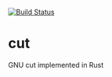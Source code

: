 [![Build Status](https://travis-ci.org/stevekm/cut.svg?branch=master)](https://travis-ci.org/stevekm/cut)
# cut

GNU cut implemented in Rust
